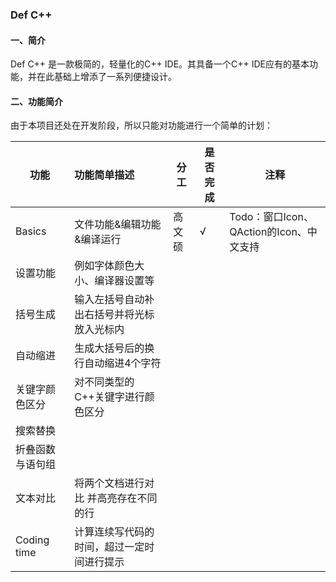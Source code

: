 ### Def C++

#### 一、简介

Def C++ 是一款极简的，轻量化的C++ IDE。其具备一个C++ IDE应有的基本功能，并在此基础上增添了一系列便捷设计。

#### 二、功能简介

由于本项目还处在开发阶段，所以只能对功能进行一个简单的计划：

| 功能             | 功能简单描述                               | 分工   | 是否完成 | 注释|
| ---------------- | :----------------------------------------- | ------ | -------- |---- |
| Basics| 文件功能&编辑功能&编译运行                                                | 高文硕 | √        | Todo：窗口Icon、QAction的Icon、中文支持 |
| 设置功能             |  例如字体颜色大小、编译器设置等               |   |         |   |
| 括号生成         | 输入左括号自动补出右括号并将光标放入光标内 |        |          |   |
| 自动缩进         | 生成大括号后的换行自动缩进4个字符          |        |          |   |
| 关键字颜色区分   | 对不同类型的C++关键字进行颜色区分          |        |          |   |
| 搜索替换         |                                            |        |          |   |
| 折叠函数与语句组 |                                            |        |          |   |
| 文本对比         | 将两个文档进行对比 并高亮存在不同的行      |        |          |   |
| Coding time      | 计算连续写代码的时间，超过一定时间进行提示 |        |          |   |

